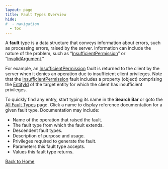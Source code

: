 ```yaml
---
layout: page
title: Fault Types Overview
hide:
#  - navigation
  - toc
---
```


A **fault** type is a data structure that conveys information about errors, such as processing errors, raised by the server. Information can include the nature of the problem, such as “[InsufficientPermission](vdi.fault.InsufficientPermission.md)” or “[InvalidArgument](vdi.fault.InvalidArgument.md).”

For example, an [InsufficientPermission](vdi.fault.InsufficientPermission.md) fault is returned to the client by the server when it denies an operation due to insufficient client privileges. Note that the [InsufficientPermission](vdi.fault.InsufficientPermission.md) fault includes a property (object) comprising the [EntityId](vdi.EntityId.md) of the target entity for which the client has insufficient privileges.

To quickly find any entry, start typing its name in the **Search Bar** or goto the [All Fault Types](index-faults.md) page. Click a name to display reference documentation for a given fault type. Documentation may include:

* Name of the operation that raised the fault.
* The fault type from which the fault extends.
* Descendent fault types.
* Description of purpose and usage.
* Privileges required to generate the fault.
* Parameters this fault type accepts.
* Values this fault type returns.

[Back to Home](index.md)



 
